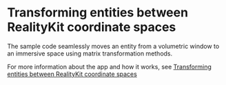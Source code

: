 # Transforming entities between RealityKit coordinate spaces

The sample code seamlessly moves an entity from a volumetric window to an immersive space using matrix transformation methods.

For more information about the app and how it works, see [Transforming entities between RealityKit coordinate spaces](https://developer.apple.com/documentation/realitykit/transforming-entities-between-realitykit-coordinate-spaces)
